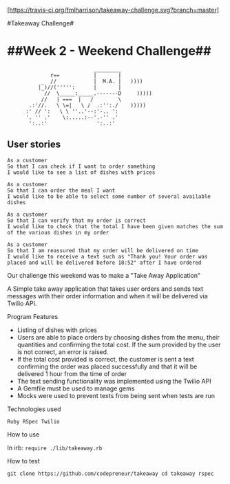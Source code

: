 [https://travis-ci.org/fmlharrison/takeaway-challenge.svg?branch=master]

#Takeaway Challenge#

##Week 2 - Weekend Challenge##
==================
```
                            _________
              r==           |       |
           _  //            |  M.A. |   ))))
          |_)//(''''':      |       |
            //  \_____:_____.-------D     )))))
           //   | ===  |   /        \
       .:'//.   \ \=|   \ /  .:'':./    )))))
      :' // ':   \ \ ''..'--:'-.. ':
      '. '' .'    \:.....:--'.-'' .'
       ':..:'                ':..:'

 ```

User stories
-------

```
As a customer
So that I can check if I want to order something
I would like to see a list of dishes with prices

As a customer
So that I can order the meal I want
I would like to be able to select some number of several available dishes

As a customer
So that I can verify that my order is correct
I would like to check that the total I have been given matches the sum of the various dishes in my order

As a customer
So that I am reassured that my order will be delivered on time
I would like to receive a text such as "Thank you! Your order was placed and will be delivered before 18:52" after I have ordered
```

Our challenge this weekend was to make a "Take Away Application"

A Simple take away application that takes user orders and sends text messages with their order information and when it will be delivered via Twilio API.


Program Features

- Listing of dishes with prices
- Users are able to place orders by choosing dishes from the menu, their quantities and confirming the total cost. If the sum provided by the user is not correct, an error is raised.
- If the total cost provided is correct, the customer is sent a text confirming the order was placed successfully and that it will be delivered 1 hour from the time of order
- The text sending functionality was implemented using the Twilio API
- A Gemfile must be used to manage gems
- Mocks were used to prevent texts from being sent when tests are run

Technologies used

`Ruby
RSpec
Twilio`


How to use

In irb:
`require ./lib/takeaway.rb`

How to test

`git clone https://github.com/codepreneur/takeaway
cd takeaway
rspec`
